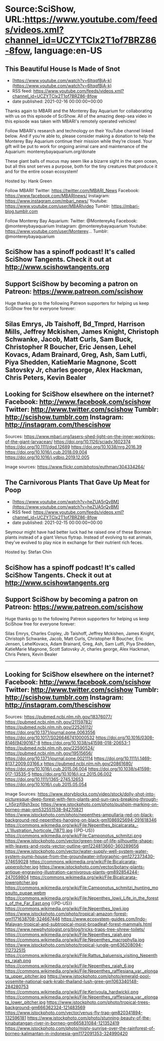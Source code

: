 # Source:SciShow, URL:https://www.youtube.com/feeds/videos.xml?channel_id=UCZYTClx2T1of7BRZ86-8fow, language:en-US

## This Beautiful House Is Made of Snot
 - [https://www.youtube.com/watch?v=6ltqqfBjA-k](https://www.youtube.com/watch?v=6ltqqfBjA-k)
 - RSS feed: https://www.youtube.com/feeds/videos.xml?channel_id=UCZYTClx2T1of7BRZ86-8fow
 - date published: 2021-02-16 00:00:00+00:00

Thanks again to MBARI and the Monterey Bay Aquarium for collaborating with us on this episode of SciShow. All of the amazing deep-sea video in this episode was taken with MBARI's remotely operated vehicles! 

Follow MBARI's research and technology on their YouTube channel linked below. And if you’re able to, please consider making a donation to help the Monterey Bay Aquarium continue their mission while they’re closed. Your gift will be put to work for ongoing animal care and maintenance of the Aquarium: montereybayaquarium.org/donate

These giant balls of mucus may seem like a bizarre sight in the open ocean, but all this snot serves a purpose, both for the tiny creatures that produce it and for the entire ocean ecosystem!

Hosted by: Hank Green

Follow MBARI! 
Twitter: https://twitter.com/MBARI_News
Facebook: https://www.facebook.com/MBARInews/
Instagram: https://www.instagram.com/mbari_news/
Youtube: https://www.youtube.com/user/MBARIvideo
Tumblr: https://mbari-blog.tumblr.com

Follow Monterey Bay Aquarium: 
Twitter: @MontereyAq 
Facebook: @montereybayaquarium 
Instagram: @montereybayaquarium 
Youtube: https://www.youtube.com/user/Monterey...
Tumblr: @montereybayaquarium

SciShow has a spinoff podcast! It's called SciShow Tangents. Check it out at http://www.scishowtangents.org
----------
Support SciShow by becoming a patron on Patreon: https://www.patreon.com/scishow
----------
Huge thanks go to the following Patreon supporters for helping us keep SciShow free for everyone forever:

Silas Emrys, Jb Taishoff, Bd_Tmprd, Harrison Mills, Jeffrey Mckishen, James Knight, Christoph Schwanke, Jacob, Matt Curls, Sam Buck, Christopher R Boucher, Eric Jensen, Lehel Kovacs, Adam Brainard, Greg, Ash, Sam Lutfi, Piya Shedden, KatieMarie Magnone, Scott Satovsky Jr, charles george, Alex Hackman, Chris Peters, Kevin Bealer
----------
Looking for SciShow elsewhere on the internet?
Facebook: http://www.facebook.com/scishow
Twitter: http://www.twitter.com/scishow
Tumblr: http://scishow.tumblr.com
Instagram: http://instagram.com/thescishow
----------
Sources:
https://www.mbari.org/lasers-shed-light-on-the-inner-workings-of-the-giant-larvacean/
https://doi.org/10.1126/sciadv.1602374 
https://doi.org/10.1111/dgd.12689 
https://doi.org/10.1038/nrg.2016.39 
https://doi.org/10.1016/j.cub.2018.09.004 
https://doi.org/10.1016/j.ydbio.2019.12.005 

Image sources: 
https://www.flickr.com/photos/euthman/304334264/

## The Carnivorous Plants That Gave Up Meat for Poop
 - [https://www.youtube.com/watch?v=heZUA5rQvBM](https://www.youtube.com/watch?v=heZUA5rQvBM)
 - RSS feed: https://www.youtube.com/feeds/videos.xml?channel_id=UCZYTClx2T1of7BRZ86-8fow
 - date published: 2021-02-15 00:00:00+00:00

Seymour might have had better luck had he raised one of these Bornean plants instead of a giant Venus flytrap. Instead of evolving to eat animals, they’ve evolved to play nice in exchange for their nutrient rich feces. 



Hosted by: Stefan Chin

SciShow has a spinoff podcast! It's called SciShow Tangents. Check it out at http://www.scishowtangents.org
----------
Support SciShow by becoming a patron on Patreon: https://www.patreon.com/scishow
----------
Huge thanks go to the following Patreon supporters for helping us keep SciShow free for everyone forever:

Silas Emrys, Charles Copley, Jb Taishoff, Jeffrey Mckishen, James Knight, Christoph Schwanke, Jacob, Matt Curls, Christopher R Boucher, Eric Jensen, LehelKovacs, Adam Brainard, Greg, Ash, Sam Lutfi, Piya Shedden, KatieMarie Magnone, Scott Satovsky Jr, charles george, Alex Hackman, Chris Peters, Kevin Bealer

----------
Looking for SciShow elsewhere on the internet?
Facebook: http://www.facebook.com/scishow
Twitter: http://www.twitter.com/scishow
Tumblr: http://scishow.tumblr.com
Instagram: http://instagram.com/thescishow
----------
Sources:
https://pubmed.ncbi.nlm.nih.gov/18376077/
https://pubmed.ncbi.nlm.nih.gov/21159782/
https://pubmed.ncbi.nlm.nih.gov/22526112/ 
https://doi.org/10.1371/journal.pone.0063556
https://doi.org/10.1017/S0266467410000532
https://doi.org/10.1016/0308-8146(94)90167-8
https://doi.org/10.1038/s41598-018-20653-1
https://pubmed.ncbi.nlm.nih.gov/22590524/
https://pubmed.ncbi.nlm.nih.gov/19515656/
https://doi.org/10.1371/journal.pone.0021114
https://doi.org/10.1111/j.1469-8137.2009.03166.x 
https://pubmed.ncbi.nlm.nih.gov/20861680/
https://doi.org/10.1016/j.cub.2015.06.004
https://doi.org/10.1038/s41598-017-13535-5
https://doi.org/10.1016/j.jcz.2015.06.002
https://doi.org/10.1111/1365-2745.12653
https://doi.org/10.1016/j.cub.2015.05.054 

Image Sources:
https://www.storyblocks.com/video/stock/dolly-shot-into-picturesque-deep-forest-with-fern-plants-and-sun-rays-breaking-through-r_h5jrzjfj9sh3xoc
https://www.istockphoto.com/photo/pushpin-marking-on-borneo-map-gm532551538-94270821
https://www.istockphoto.com/photo/nepenthes-ampullaria-red-on-black-background-red-nepenthes-hanging-on-black-gm1086925694-291618346
https://commons.wikimedia.org/wiki/File:Nepenthes_bicalcarata_-_L’Illustration_horticole_(1871).jpg {{PD-US}}
https://commons.wikimedia.org/wiki/File:Camponotus_schmitzi.png 
https://www.istockphoto.com/vector/green-tree-of-life-silhouette-shape-with-leaves-and-roots-vector-outline-gm1224813660-360289656
https://www.istockphoto.com/vector/water-supply-well-system-water-system-pump-house-from-the-groundwater-infographic-gm1272373430-374659028
https://commons.wikimedia.org/wiki/File:Bicalcarata-upperpitcher.jpg
https://www.istockphoto.com/vector/botany-plants-antique-engraving-illustration-carnivorous-plants-gm892854244-247059804
https://commons.wikimedia.org/wiki/File:Bicalcarata-lowerpitcher.jpg
https://commons.wikimedia.org/wiki/File:Camponotus_schmitzi_hunting_mosquito_pupae.webm 
https://commons.wikimedia.org/wiki/File:Nepenthes_lowii_Life_in_the_forests_of_the_Far_East.png {{PD-US}}
https://commons.wikimedia.org/wiki/File:Nepenthes_lowii.jpg
https://www.istockphoto.com/photo/tropical-amazon-forest-gm1171638708-324667446
https://www.ecosystem-guides.com/Indo-Malayan-tropical-and-subtropical-moist-broadleaf-forest-mammals.html
https://www.newphytologist.org/blog/tricks-traps-tree-shrew-toilets/
https://commons.wikimedia.org/wiki/File:Nepenthes_rajah.png 
https://commons.wikimedia.org/wiki/File:Nepenthes_macrophylla.jpg
https://www.istockphoto.com/photo/tropical-jungle-gm636208094-112732515
https://commons.wikimedia.org/wiki/File:Rattus_baluensis_visiting_Nepenthes_rajah.png
https://commons.wikimedia.org/wiki/File:Nepenthes_rajah_6.jpg
https://commons.wikimedia.org/wiki/File:Nepenthes_rafflesiana_var._elongata_upper_pitcher.jpg
https://www.istockphoto.com/photo/emerald-pool-yosemite-national-park-krabi-thailand-lush-gree-gm1063340148-284280753
https://commons.wikimedia.org/wiki/File:Kerivoula_hardwickii.png
https://commons.wikimedia.org/wiki/File:Nepenthes_rafflesiana_var._elongata_lower_pitcher.jpg 
https://www.istockphoto.com/photo/tropical-trees-background-gm666362324-121483569
https://www.istockphoto.com/vector/venus-fly-trap-gm820341894-132596181
https://www.istockphoto.com/photo/stunning-beauty-of-the-kinabatangan-river-in-borneo-gm665831084-121352419
https://www.istockphoto.com/photo/misty-sunrise-over-the-rainforest-of-borneo-kalimantan-in-indonesia-gm1172091353-324990420

